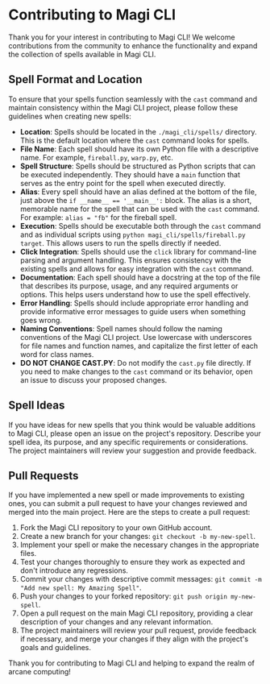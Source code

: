 # Contributing to Magi CLI

Thank you for your interest in contributing to Magi CLI! We welcome contributions from the community to enhance the functionality and expand the collection of spells available in Magi CLI.

## Spell Format and Location

To ensure that your spells function seamlessly with the `cast` command and maintain consistency within the Magi CLI project, please follow these guidelines when creating new spells:

- **Location**: Spells should be located in the `./magi_cli/spells/` directory. This is the default location where the `cast` command looks for spells.
- **File Name**: Each spell should have its own Python file with a descriptive name. For example, `fireball.py`, `warp.py`, etc.
- **Spell Structure**: Spells should be structured as Python scripts that can be executed independently. They should have a `main` function that serves as the entry point for the spell when executed directly.
- **Alias**: Every spell should have an alias defined at the bottom of the file, just above the `if __name__ == '__main__':` block. The alias is a short, memorable name for the spell that can be used with the `cast` command. For example: `alias = "fb"` for the fireball spell.
- **Execution**: Spells should be executable both through the `cast` command and as individual scripts using `python magi_cli/spells/fireball.py target`. This allows users to run the spells directly if needed.
- **Click Integration**: Spells should use the `click` library for command-line parsing and argument handling. This ensures consistency with the existing spells and allows for easy integration with the `cast` command.
- **Documentation**: Each spell should have a docstring at the top of the file that describes its purpose, usage, and any required arguments or options. This helps users understand how to use the spell effectively.
- **Error Handling**: Spells should include appropriate error handling and provide informative error messages to guide users when something goes wrong.
- **Naming Conventions**: Spell names should follow the naming conventions of the Magi CLI project. Use lowercase with underscores for file names and function names, and capitalize the first letter of each word for class names.
- **DO NOT CHANGE CAST.PY**: Do not modify the `cast.py` file directly. If you need to make changes to the `cast` command or its behavior, open an issue to discuss your proposed changes.

## Spell Ideas

If you have ideas for new spells that you think would be valuable additions to Magi CLI, please open an issue on the project's repository. Describe your spell idea, its purpose, and any specific requirements or considerations. The project maintainers will review your suggestion and provide feedback.

## Pull Requests

If you have implemented a new spell or made improvements to existing ones, you can submit a pull request to have your changes reviewed and merged into the main project. Here are the steps to create a pull request:

1. Fork the Magi CLI repository to your own GitHub account.
2. Create a new branch for your changes: `git checkout -b my-new-spell`.
3. Implement your spell or make the necessary changes in the appropriate files.
4. Test your changes thoroughly to ensure they work as expected and don't introduce any regressions.
5. Commit your changes with descriptive commit messages: `git commit -m "Add new spell: My Amazing Spell"`.
6. Push your changes to your forked repository: `git push origin my-new-spell`.
7. Open a pull request on the main Magi CLI repository, providing a clear description of your changes and any relevant information.
8. The project maintainers will review your pull request, provide feedback if necessary, and merge your changes if they align with the project's goals and guidelines.

Thank you for contributing to Magi CLI and helping to expand the realm of arcane computing!